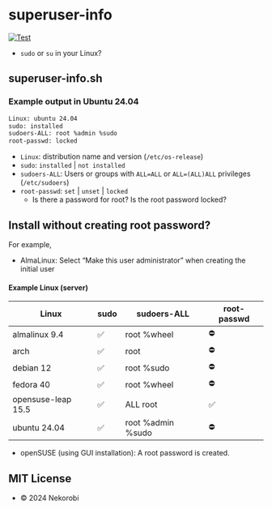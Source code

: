 # superuser-info

[![Test](https://github.com/nekorobi/superuser-info/actions/workflows/test.yml/badge.svg?branch=main)](https://github.com/nekorobi/superuser-info/actions)

- `sudo` or `su` in your Linux?

## superuser-info.sh
### Example output in Ubuntu 24.04
```bash
Linux: ubuntu 24.04
sudo: installed
sudoers-ALL: root %admin %sudo
root-passwd: locked
```

- `Linux`: distribution name and version (`/etc/os-release`)
- `sudo`:  `installed` | `not installed`
- `sudoers-ALL`: Users or groups with `ALL=ALL` or `ALL=(ALL)ALL` privileges (`/etc/sudoers`)
- `root-passwd`: `set` | `unset` | `locked`
  - Is there a password for root? Is the root password locked?

## Install without creating root password?
For example,
- AlmaLinux: Select “Make this user administrator” when creating the initial user

#### Example Linux (server)

Linux | sudo | sudoers-ALL | root-passwd
--|--|--|--
almalinux 9.4 | ✅ | root %wheel | ⛔
arch | ✅ | root | ⛔
debian 12 | ✅ | root %sudo | ⛔
fedora 40 | ✅ | root %wheel | ⛔
opensuse-leap 15.5 | ✅ | ALL root | ✅
ubuntu 24.04 | ✅ | root %admin %sudo | ⛔

- openSUSE (using GUI installation): A root password is created.

## MIT License
- © 2024 Nekorobi
